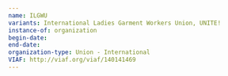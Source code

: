 ```yaml
---
name: ILGWU
variants: International Ladies Garment Workers Union, UNITE!
instance-of: organization
begin-date: 
end-date: 
organization-type: Union - International
VIAF: http://viaf.org/viaf/140141469
---
```

